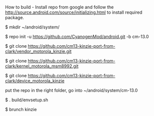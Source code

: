 How to build - 
 Install repo from google and follow the http://source.android.com/source/initializing.html to install required package.
 
$ mkdir ~/android/system/

$ repo init -u https://github.com/CyanogenMod/android.git -b cm-13.0

$ git clone https://github.com/cm13-kinzie-port-from-clark/vendor_motorola_kinzie.git

$ git clone https://github.com/cm13-kinzie-port-from-clark/kernel_motorola_msm8992.git

$ git clone https://github.com/cm13-kinzie-port-from-clark/device_motorola_kinzie

put the repo in the right folder, go into ~/android/system/cm-13.0

$ . build/envsetup.sh

$ brunch kinzie
